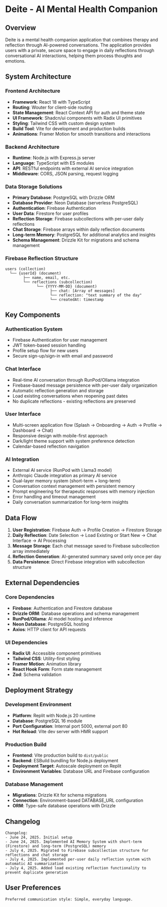 # Deite - AI Mental Health Companion

## Overview

Deite is a mental health companion application that combines therapy and reflection through AI-powered conversations. The application provides users with a private, secure space to engage in daily reflections through conversational AI interactions, helping them process thoughts and emotions.

## System Architecture

### Frontend Architecture
- **Framework**: React 18 with TypeScript
- **Routing**: Wouter for client-side routing
- **State Management**: React Context API for auth and theme state
- **UI Framework**: Shadcn/ui components with Radix UI primitives
- **Styling**: Tailwind CSS with custom design system
- **Build Tool**: Vite for development and production builds
- **Animations**: Framer Motion for smooth transitions and interactions

### Backend Architecture
- **Runtime**: Node.js with Express.js server
- **Language**: TypeScript with ES modules
- **API**: RESTful endpoints with external AI service integration
- **Middleware**: CORS, JSON parsing, request logging

### Data Storage Solutions
- **Primary Database**: PostgreSQL with Drizzle ORM  
- **Database Provider**: Neon Database (serverless PostgreSQL)
- **Authentication**: Firebase Authentication
- **User Data**: Firestore for user profiles
- **Reflection Storage**: Firebase subcollections with per-user daily reflections
- **Chat Storage**: Firebase arrays within daily reflection documents
- **Long-term Memory**: PostgreSQL for additional analytics and insights
- **Schema Management**: Drizzle Kit for migrations and schema management

### Firebase Reflection Structure
```
users (collection)
  └── {userId} (document)
        ├── name, email, etc.
        └── reflections (subcollection)
              └── {YYYY-MM-DD} (document)
                    ├── chat: [Array of messages]
                    └── reflection: "text summary of the day"
                    └── createdAt: timestamp
```

## Key Components

### Authentication System
- Firebase Authentication for user management
- JWT token-based session handling
- Profile setup flow for new users
- Secure sign-up/sign-in with email and password

### Chat Interface
- Real-time AI conversation through RunPod/Ollama integration
- Firebase-based message persistence with per-user daily organization
- Automatic reflection generation and storage
- Load existing conversations when reopening past dates
- No duplicate reflections - existing reflections are preserved

### User Interface
- Multi-screen application flow (Splash → Onboarding → Auth → Profile → Dashboard → Chat)
- Responsive design with mobile-first approach
- Dark/light theme support with system preference detection
- Calendar-based reflection navigation

### AI Integration
- External AI service (RunPod with Llama3 model)
- Anthropic Claude integration as primary AI service
- Dual-layer memory system (short-term + long-term)
- Conversation context management with persistent memory
- Prompt engineering for therapeutic responses with memory injection
- Error handling and timeout management
- Daily conversation summarization for long-term insights

## Data Flow

1. **User Registration**: Firebase Auth → Profile Creation → Firestore Storage
2. **Daily Reflection**: Date Selection → Load Existing or Start New → Chat Interface → AI Processing
3. **Message Storage**: Each chat message saved to Firebase subcollection array immediately
4. **Reflection Generation**: AI-generated summary saved only once per day
5. **Data Persistence**: Direct Firebase integration with subcollection structure

## External Dependencies

### Core Dependencies
- **Firebase**: Authentication and Firestore database
- **Drizzle ORM**: Database operations and schema management
- **RunPod/Ollama**: AI model hosting and inference
- **Neon Database**: PostgreSQL hosting
- **Axios**: HTTP client for API requests

### UI Dependencies
- **Radix UI**: Accessible component primitives
- **Tailwind CSS**: Utility-first styling
- **Framer Motion**: Animation library
- **React Hook Form**: Form state management
- **Zod**: Schema validation

## Deployment Strategy

### Development Environment
- **Platform**: Replit with Node.js 20 runtime
- **Database**: PostgreSQL 16 module
- **Port Configuration**: Internal port 5000, external port 80
- **Hot Reload**: Vite dev server with HMR support

### Production Build
- **Frontend**: Vite production build to `dist/public`
- **Backend**: ESBuild bundling for Node.js deployment
- **Deployment Target**: Autoscale deployment on Replit
- **Environment Variables**: Database URL and Firebase configuration

### Database Management
- **Migrations**: Drizzle Kit for schema migrations
- **Connection**: Environment-based DATABASE_URL configuration
- **ORM**: Type-safe database operations with Drizzle

## Changelog

```
Changelog:
- June 24, 2025. Initial setup
- June 24, 2025. Implemented AI Memory System with short-term (Firestore) and long-term (PostgreSQL) memory
- July 4, 2025. Migrated to Firebase subcollection structure for reflections and chat storage
- July 4, 2025. Implemented per-user daily reflection system with automatic AI summarization
- July 4, 2025. Added load existing reflection functionality to prevent duplicate generation
```

## User Preferences

```
Preferred communication style: Simple, everyday language.
```